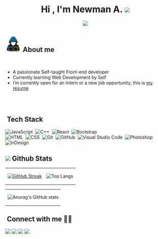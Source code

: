 <h1 align="center"><b>Hi , I'm Newman A. </b><img src="https://media.giphy.com/media/hvRJCLFzcasrR4ia7z/giphy.gif" width="35"></h1>
<!--  -->
<p align="center">
  <a href="https://github.com/DenverCoder1/readme-typing-svg"><img src="https://readme-typing-svg.herokuapp.com?font=Time+New+Roman&color=cyan&size=25&center=true&vCenter=true&width=600&height=100&lines=Self-taught+front-end+developer..&hearts;++;Systems+engineer+student,;Love+to+learn+new+stuffs..<3"></a>

## <picture><img src = "https://github.com/0xAbdulKhalid/0xAbdulKhalid/raw/main/assets/mdImages/about_me.gif" width = 50px></picture> **About me**



<br>

- A passionate Self-taught Front-end developer
- Currently learning Web Development by Self
- I’m currently open for an Intern or a new job opportunity, this is [my resume]()

<br><br>

##  &nbsp;Tech Stack

![JavaScript](https://img.shields.io/badge/-JavaScript-05122A?style=flat&logo=javascript)&nbsp;
![C++](https://img.shields.io/badge/-C++-05122A?style=flat&logo=C%2B%2B&logoColor=00599C)&nbsp;
![React](https://img.shields.io/badge/-React-05122A?style=flat&logo=react)&nbsp;
![Bootstrap](https://img.shields.io/badge/-Bootstrap-05122A?style=flat&logo=bootstrap&logoColor=563D7C)\
![HTML](https://img.shields.io/badge/-HTML-05122A?style=flat&logo=HTML5)&nbsp;
![CSS](https://img.shields.io/badge/-CSS-05122A?style=flat&logo=CSS3&logoColor=1572B6)&nbsp;
![Git](https://img.shields.io/badge/-Git-05122A?style=flat&logo=git)&nbsp;
![GitHub](https://img.shields.io/badge/-GitHub-05122A?style=flat&logo=github)&nbsp;
![Visual Studio Code](https://img.shields.io/badge/-Visual%20Studio%20Code-05122A?style=flat&logo=visual-studio-code&logoColor=007ACC)&nbsp;
![Photoshop](https://img.shields.io/badge/-Photoshop-05122A?style=flat&logo=adobe-photoshop)&nbsp;
![InDesign](https://img.shields.io/badge/-InDesign-05122A?style=flat&logo=adobe-indesign)

## <img src="https://media.giphy.com/media/iY8CRBdQXODJSCERIr/giphy.gif" width="35"><b> Github Stats </b>
<table>
  <td>
    
  [![GitHub Streak](https://streak-stats.demolab.com?user=Newman-a&theme=radical&hide_border=true)](https://git.io/streak-stats)
    
  </td>
  <td>

  ![Top Langs](https://github-readme-stats.vercel.app/api/top-langs/?username=Newman-a&size_weight=0.5&count_weight=0.5&theme=radical&hide_border=true)

    
  </td>
</table>
<table>
  
  <td>
    
![Anurag's GitHub stats](https://github-readme-stats.vercel.app/api?username=Newman-a&show_icons=true&theme=radical&hide_border=true)‎
 </td>
</table>

## &nbsp;Connect with me 🤝🏻

<p align="center">

<a href="https://www.linkedin.com/in/newman-acosta/"><img src="https://img.shields.io/badge/-Newman%20Acosta-0077B5?style=flat&logo=Linkedin&logoColor=white"/></a>
<a href="mailto:acostanewman582@gmail.com"><img src="https://img.shields.io/badge/-acostanewman582@gmail.com-D14836?style=flat&logo=Gmail&logoColor=white"/></a>
<a href="https://www.instagram.com/newman_ga/"><img src="https://img.shields.io/badge/-@Newman__ga_-E4405F?style=flat&logo=Instagram&logoColor=white"/></a>
<a href="https://www.facebook.com/profile.php?id=100010191168103"><img src="https://img.shields.io/badge/-@Newman-1877F2?style=flat&logo=Facebook&logoColor=white"/></a>
</p>
